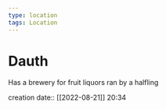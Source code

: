 ```yaml
---
type: location
tags: Location
---
```


# Dauth 
Has a brewery for fruit liquors ran by a halfling

creation date:: [[2022-08-21]] 20:34